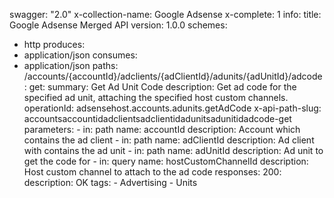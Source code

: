 swagger: "2.0"
x-collection-name: Google Adsense
x-complete: 1
info:
  title: Google Adsense Merged API
  version: 1.0.0
schemes:
- http
produces:
- application/json
consumes:
- application/json
paths:
  /accounts/{accountId}/adclients/{adClientId}/adunits/{adUnitId}/adcode:
    get:
      summary: Get Ad Unit Code
      description: Get ad code for the specified ad unit, attaching the specified
        host custom channels.
      operationId: adsensehost.accounts.adunits.getAdCode
      x-api-path-slug: accountsaccountidadclientsadclientidadunitsadunitidadcode-get
      parameters:
      - in: path
        name: accountId
        description: Account which contains the ad client
      - in: path
        name: adClientId
        description: Ad client with contains the ad unit
      - in: path
        name: adUnitId
        description: Ad unit to get the code for
      - in: query
        name: hostCustomChannelId
        description: Host custom channel to attach to the ad code
      responses:
        200:
          description: OK
      tags:
      - Advertising
      - Units